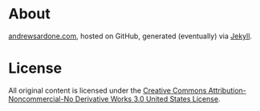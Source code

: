About
=====

[andrewsardone.com](http://andrewsardone.com), hosted on GitHub, generated (eventually) via [Jekyll](http://github.com/mojombo/jekyll/tree/master).

License
=======

All original content is licensed under the [Creative Commons Attribution-Noncommercial-No Derivative Works 3.0 United States License](http://creativecommons.org/licenses/by-nc-nd/3.0/us/).